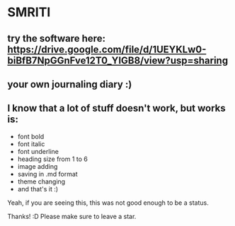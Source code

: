 # SMRITI
## try the software here: https://drive.google.com/file/d/1UEYKLw0-biBfB7NpGGnFve12T0_YIGB8/view?usp=sharing
## your own journaling diary :)
## I know that a lot of stuff doesn't work, but works is:
- font bold
- font italic
- font underline
- heading size from 1 to 6
- image adding
- saving in .md format
- theme changing
- and that's it :)

Yeah, if you are seeing this, this was not good enough to be a status.

Thanks! :D
Please make sure to leave a star.
